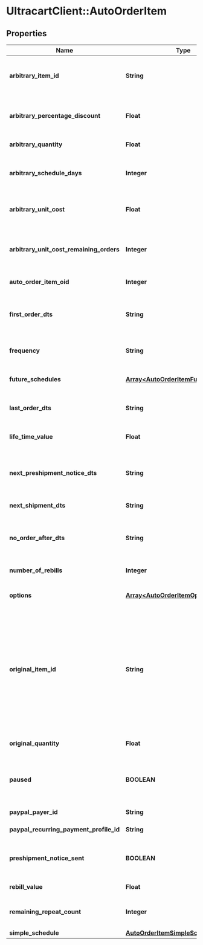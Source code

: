 # UltracartClient::AutoOrderItem

## Properties
Name | Type | Description | Notes
------------ | ------------- | ------------- | -------------
**arbitrary_item_id** | **String** | Arbitrary item id that should be rebilled instead of the normal schedule | [optional] 
**arbitrary_percentage_discount** | **Float** | An arbitrary percentage discount to provide on future rebills | [optional] 
**arbitrary_quantity** | **Float** | Arbitrary quantity to rebill | [optional] 
**arbitrary_schedule_days** | **Integer** | The number of days to rebill if the frequency is set to an arbitrary number of days | [optional] 
**arbitrary_unit_cost** | **Float** | Arbitrary unit cost that rebills of this item should occur at | [optional] 
**arbitrary_unit_cost_remaining_orders** | **Integer** | The number of rebills to give the arbitrary unit cost on before reverting to normal pricing. | [optional] 
**auto_order_item_oid** | **Integer** | Primary key of AutoOrderItem | [optional] 
**first_order_dts** | **String** | Date/time of the first order of this item.  Null if item added to auto order and has not been rebilled yet. | [optional] 
**frequency** | **String** | Frequency of the rebill if not a fixed schedule | [optional] 
**future_schedules** | [**Array&lt;AutoOrderItemFutureSchedule&gt;**](AutoOrderItemFutureSchedule.md) | The future rebill schedule for this item up to the next ten rebills | [optional] 
**last_order_dts** | **String** | Date/time of the last order of this item | [optional] 
**life_time_value** | **Float** | The life time value of this item including the original purchase | [optional] 
**next_preshipment_notice_dts** | **String** | The date/time of when the next pre-shipment notice should be sent | [optional] 
**next_shipment_dts** | **String** | Date/time that this item is scheduled to rebill | [optional] 
**no_order_after_dts** | **String** | Date/time after which no additional rebills of this item should occur | [optional] 
**number_of_rebills** | **Integer** | The number of times this item has rebilled | [optional] 
**options** | [**Array&lt;AutoOrderItemOption&gt;**](AutoOrderItemOption.md) | Options associated with this item | [optional] 
**original_item_id** | **String** | The original item id purchased.  This item controls scheduling.  If you wish to modify a schedule, for example, from monthly to yearly, change this item from your monthly item to your yearly item, and then change the next_shipment_dts to your desired date. | [optional] 
**original_quantity** | **Float** | The original quantity purchased | [optional] 
**paused** | **BOOLEAN** | True if paused.  This field is an object instead of a primitive for backwards compatibility. | [optional] 
**paypal_payer_id** | **String** | The PayPal Payer ID tied to this item | [optional] 
**paypal_recurring_payment_profile_id** | **String** | The PayPal Profile ID tied to this item | [optional] 
**preshipment_notice_sent** | **BOOLEAN** | True if the preshipment notice associated with the next rebill has been sent | [optional] 
**rebill_value** | **Float** | The value of the rebills of this item | [optional] 
**remaining_repeat_count** | **Integer** | The number of rebills remaining before this item is complete | [optional] 
**simple_schedule** | [**AutoOrderItemSimpleSchedule**](AutoOrderItemSimpleSchedule.md) |  | [optional] 


